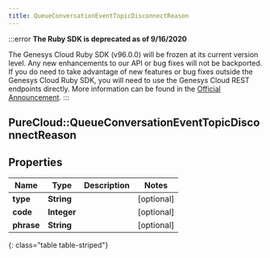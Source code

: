 ```yaml
---
title: QueueConversationEventTopicDisconnectReason
---
```


:::error
**The Ruby SDK is deprecated as of 9/16/2020**

The Genesys Cloud Ruby SDK (v96.0.0) will be frozen at its current version level. Any new enhancements to our API or bug fixes will not be backported. If you do need to take advantage of new features or bug fixes outside the Genesys Cloud Ruby SDK, you will need to use the Genesys Cloud REST endpoints directly. More information can be found in the [Official Announcement](https://developer.mypurecloud.com/forum/t/announcement-genesys-cloud-ruby-sdk-end-of-life/8850).
:::


## PureCloud::QueueConversationEventTopicDisconnectReason

## Properties

|Name | Type | Description | Notes|
|------------ | ------------- | ------------- | -------------|
| **type** | **String** |  | [optional] |
| **code** | **Integer** |  | [optional] |
| **phrase** | **String** |  | [optional] |
{: class="table table-striped"}



